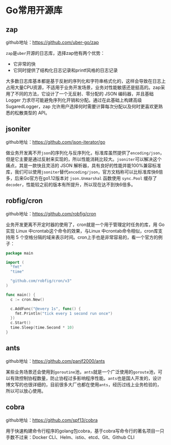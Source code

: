 # Go常用开源库

## zap

github地址：https://github.com/uber-go/zap

`zap`是`uber`开源的日志库，选择zap他有两个优势：

* 它非常的快
* 它同时提供了结构化日志记录和printf风格的日志记录

大多数日志库基本都是基于反射的序列化和字符串格式化的，这样会导致在日志上占用大量CPU资源，不适用于业务开发场景，业务对性能敏感还是挺高的。zap采用了不同的方法，它设计了一个无反射、零分配的 JSON 编码器，并且基础 Logger 力求尽可能避免序列化开销和分配。通过在此基础上构建高级 SugaredLogger，zap 允许用户选择何时需要计算每次分配以及何时更喜欢更熟悉的松散类型的 API。

## jsoniter

github地址：https://github.com/json-iterator/go

做业务开发离不开`json`的序列化与反序列化，标准库虽然提供了`encoding/json`，但是它主要是通过反射来实现的，所以性能消耗比较大。`jsoniter`可以解决这个痛点，其是一款快且灵活的 JSON 解析器，具有良好的性能并能100%兼容标准库，我们可以使用`jsoniter`替代`encoding/json`，官方文档称可以比标准库快6倍多，后来Go官方在go1.12版本对 `json.Unmarshal` 函数使用 `sync.Pool` 缓存了 `decoder`，性能较之前的版本有所提升，所以现在达不到快6倍多。

## robfig/cron

github地址：https://github.com/robfig/cron

业务开发更离不开定时器的使用了，cron就是一个用于管理定时任务的库，用 Go 实现 Linux 中crontab这个命令的效果，与Linux 中crontab命令相似，cron库支持用 5 个空格分隔的域来表示时间。cron上手也是非常容易的，看一个官方的例子：

```go
package main

import (
  "fmt"
  "time"

  "github.com/robfig/cron/v3"
)

func main() {
  c := cron.New()

  c.AddFunc("@every 1s", func() {
    fmt.Println("tick every 1 second run once")
  })
  c.Start()
  time.Sleep(time.Second * 10)
}
```

## ants

github地址：https://github.com/panjf2000/ants

某些业务场景还会使用到`goroutine`池，`ants`就是一个广泛使用的`goroute`池，可以有效控制协程数量，防止协程过多影响程序性能。`ants`也是国人开发的，设计博文写的也很详细的，目前很多大厂也都在使用`ants`，经历过线上业务检验的，所以可以放心使用。

## cobra

github地址：https://github.com/spf13/cobra

用于快速构建命令行程序的golang包cobra，基于cobra写命令行的著名项目一只手数不过来：Docker CLI、Helm、istio、etcd、Git、Github CLI






